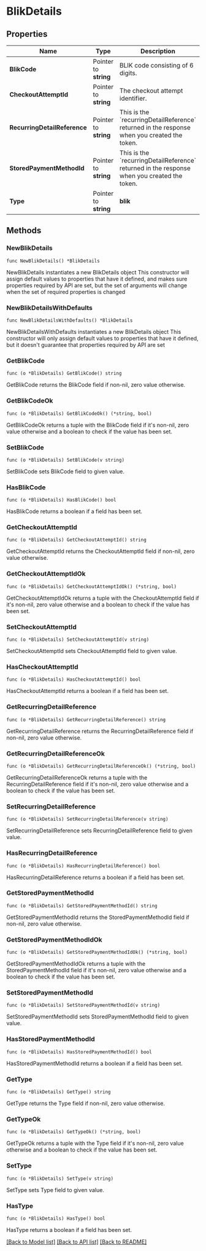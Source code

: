 # BlikDetails

## Properties

Name | Type | Description | Notes
------------ | ------------- | ------------- | -------------
**BlikCode** | Pointer to **string** | BLIK code consisting of 6 digits. | [optional] 
**CheckoutAttemptId** | Pointer to **string** | The checkout attempt identifier. | [optional] 
**RecurringDetailReference** | Pointer to **string** | This is the &#x60;recurringDetailReference&#x60; returned in the response when you created the token. | [optional] 
**StoredPaymentMethodId** | Pointer to **string** | This is the &#x60;recurringDetailReference&#x60; returned in the response when you created the token. | [optional] 
**Type** | Pointer to **string** | **blik** | [optional] 

## Methods

### NewBlikDetails

`func NewBlikDetails() *BlikDetails`

NewBlikDetails instantiates a new BlikDetails object
This constructor will assign default values to properties that have it defined,
and makes sure properties required by API are set, but the set of arguments
will change when the set of required properties is changed

### NewBlikDetailsWithDefaults

`func NewBlikDetailsWithDefaults() *BlikDetails`

NewBlikDetailsWithDefaults instantiates a new BlikDetails object
This constructor will only assign default values to properties that have it defined,
but it doesn't guarantee that properties required by API are set

### GetBlikCode

`func (o *BlikDetails) GetBlikCode() string`

GetBlikCode returns the BlikCode field if non-nil, zero value otherwise.

### GetBlikCodeOk

`func (o *BlikDetails) GetBlikCodeOk() (*string, bool)`

GetBlikCodeOk returns a tuple with the BlikCode field if it's non-nil, zero value otherwise
and a boolean to check if the value has been set.

### SetBlikCode

`func (o *BlikDetails) SetBlikCode(v string)`

SetBlikCode sets BlikCode field to given value.

### HasBlikCode

`func (o *BlikDetails) HasBlikCode() bool`

HasBlikCode returns a boolean if a field has been set.

### GetCheckoutAttemptId

`func (o *BlikDetails) GetCheckoutAttemptId() string`

GetCheckoutAttemptId returns the CheckoutAttemptId field if non-nil, zero value otherwise.

### GetCheckoutAttemptIdOk

`func (o *BlikDetails) GetCheckoutAttemptIdOk() (*string, bool)`

GetCheckoutAttemptIdOk returns a tuple with the CheckoutAttemptId field if it's non-nil, zero value otherwise
and a boolean to check if the value has been set.

### SetCheckoutAttemptId

`func (o *BlikDetails) SetCheckoutAttemptId(v string)`

SetCheckoutAttemptId sets CheckoutAttemptId field to given value.

### HasCheckoutAttemptId

`func (o *BlikDetails) HasCheckoutAttemptId() bool`

HasCheckoutAttemptId returns a boolean if a field has been set.

### GetRecurringDetailReference

`func (o *BlikDetails) GetRecurringDetailReference() string`

GetRecurringDetailReference returns the RecurringDetailReference field if non-nil, zero value otherwise.

### GetRecurringDetailReferenceOk

`func (o *BlikDetails) GetRecurringDetailReferenceOk() (*string, bool)`

GetRecurringDetailReferenceOk returns a tuple with the RecurringDetailReference field if it's non-nil, zero value otherwise
and a boolean to check if the value has been set.

### SetRecurringDetailReference

`func (o *BlikDetails) SetRecurringDetailReference(v string)`

SetRecurringDetailReference sets RecurringDetailReference field to given value.

### HasRecurringDetailReference

`func (o *BlikDetails) HasRecurringDetailReference() bool`

HasRecurringDetailReference returns a boolean if a field has been set.

### GetStoredPaymentMethodId

`func (o *BlikDetails) GetStoredPaymentMethodId() string`

GetStoredPaymentMethodId returns the StoredPaymentMethodId field if non-nil, zero value otherwise.

### GetStoredPaymentMethodIdOk

`func (o *BlikDetails) GetStoredPaymentMethodIdOk() (*string, bool)`

GetStoredPaymentMethodIdOk returns a tuple with the StoredPaymentMethodId field if it's non-nil, zero value otherwise
and a boolean to check if the value has been set.

### SetStoredPaymentMethodId

`func (o *BlikDetails) SetStoredPaymentMethodId(v string)`

SetStoredPaymentMethodId sets StoredPaymentMethodId field to given value.

### HasStoredPaymentMethodId

`func (o *BlikDetails) HasStoredPaymentMethodId() bool`

HasStoredPaymentMethodId returns a boolean if a field has been set.

### GetType

`func (o *BlikDetails) GetType() string`

GetType returns the Type field if non-nil, zero value otherwise.

### GetTypeOk

`func (o *BlikDetails) GetTypeOk() (*string, bool)`

GetTypeOk returns a tuple with the Type field if it's non-nil, zero value otherwise
and a boolean to check if the value has been set.

### SetType

`func (o *BlikDetails) SetType(v string)`

SetType sets Type field to given value.

### HasType

`func (o *BlikDetails) HasType() bool`

HasType returns a boolean if a field has been set.


[[Back to Model list]](../README.md#documentation-for-models) [[Back to API list]](../README.md#documentation-for-api-endpoints) [[Back to README]](../README.md)


